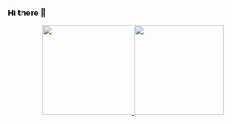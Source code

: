 ### Hi there 👋

<!--
**LucasDallier/LucasDallier** is a ✨ _special_ ✨ repository because its `README.md` (this file) appears on your GitHub profile.

Here are some ideas to get you started:

- 🔭 I’m currently working on ...
- 🌱 I’m currently learning ...
- 👯 I’m looking to collaborate on ...
- 🤔 I’m looking for help with ...
- 💬 Ask me about ...
- 📫 How to reach me: ...
- 😄 Pronouns: ...
- ⚡ Fun fact: ...
-->

<div align="center" display="flex" width="100%">
  <a href="https://github.com/LucasDallier">
  <img height="180em" src="https://github-readme-stats.vercel.app/api?username=LucasDallier&show_icons=true&theme=tokyonight&include_all_commits=true&count_private=true"/>
  <img height="180em" src="https://github-readme-stats.vercel.app/api/top-langs/?username=LucasDallier&layout=compact&langs_count=7&theme=tokyonight"/>
</div>
